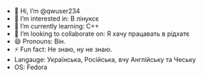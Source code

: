 - 👋 Hi, I’m @qwuser234
- 👀 I’m interested in: В лінуксє
- 🌱 I’m currently learning: С++
- 💞️ I’m looking to collaborate on: Я хачу працавать в рідхатє
- 😄 Pronouns: Він.
- ⚡ Fun fact: Не знаю, ну не знаю.
- Langauge: Українська, Російська, вчу Англійську та Чеську
- OS: Fedora
